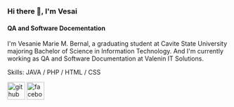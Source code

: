 ### Hi there 👋, I'm Vesai
#### QA  and Software Docementation
I'm Vesanie Marie M. Bernal, a graduating student at Cavite State University majoring Bachelor of Science in Information Technology. And I'm currently working as QA and Software Documentation at Valenin IT Solutions. 

Skills: JAVA / PHP / HTML / CSS

[<img src='https://cdn.jsdelivr.net/npm/simple-icons@3.0.1/icons/github.svg' alt='github' height='40'>](https://github.com/https://github.com/Vesai29)  [<img src='https://cdn.jsdelivr.net/npm/simple-icons@3.0.1/icons/facebook.svg' alt='facebook' height='40'>](https://www.facebook.com/https://www.facebook.com/besanie)  
